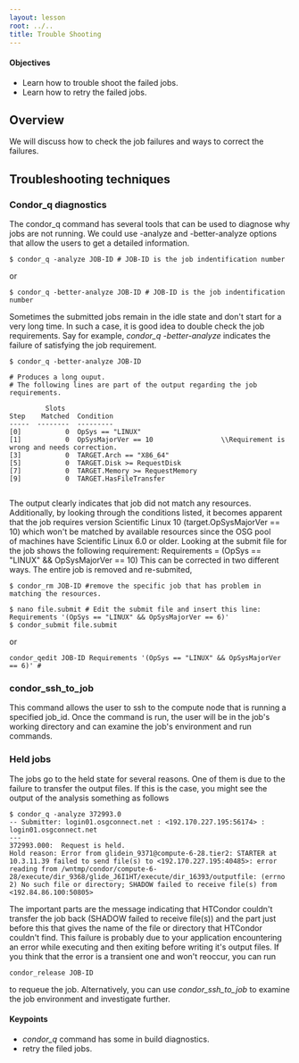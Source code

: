 ```yaml
---
layout: lesson
root: ../..
title: Trouble Shooting
---
```

<div class="objectives" markdown="1">

#### Objectives
*   Learn how to trouble shoot the failed jobs.
*   Learn how to retry the failed jobs.
</div>

<h2>Overview </h2> 
We will discuss how to check the job failures and ways to correct the failures.  

<h2> Troubleshooting techniques </h2> 

<h3> Condor_q diagnostics </h3> 
The condor_q command has several tools that can be used to diagnose why jobs are not running. We could use 
 -analyze and -better-analyze options that allow the users to get a detailed information. 

~~~
$ condor_q -analyze JOB-ID # JOB-ID is the job indentification number 
~~~

or 

~~~
$ condor_q -better-analyze JOB-ID # JOB-ID is the job indentification number 
~~~



Sometimes the submitted jobs remain in the idle state and don't start for a very long time. In such
a case, it is good idea to double check the job requirements. Say for example, *condor_q -better-analyze* 
indicates the failure of satisfying the job requirement. 

~~~
$ condor_q -better-analyze JOB-ID 
 
# Produces a long ouput. 
# The following lines are part of the output regarding the job requirements.  
 
         Slots
Step    Matched  Condition
-----  --------  ---------
[0]           0  OpSys == "LINUX"
[1]           0  OpSysMajorVer == 10                 \\Requirement is wrong and needs correction.
[3]           0  TARGET.Arch == "X86_64"
[5]           0  TARGET.Disk >= RequestDisk
[7]           0  TARGET.Memory >= RequestMemory
[9]           0  TARGET.HasFileTransfer
 

~~~

The output clearly indicates that job did not match any resources.  Additionally, by looking through 
the conditions listed, it becomes apparent that the job requires version Scientific Linux 
10 (target.OpSysMajorVer == 10) which won't be matched by available resources since the OSG pool  
of machines have Scientific Linux 6.0 or older.  Looking at the submit file for the job shows the 
following requirement: Requirements = (OpSys == "LINUX" && OpSysMajorVer == 10)
This can be corrected in two different ways.  The entire job is removed and re-submited,

~~~
$ condor_rm JOB-ID #remove the specific job that has problem in matching the resources.

$ nano file.submit # Edit the submit file and insert this line: Requirements '(OpSys == "LINUX" && OpSysMajorVer == 6)'
$ condor_submit file.submit
~~~

or 

~~~
condor_qedit JOB-ID Requirements '(OpSys == "LINUX" && OpSysMajorVer == 6)' #
~~~


<h3> condor_ssh_to_job </h3> 
This command allows the user to ssh to the compute node that is running a specified job_id.  Once the 
command is run, the user will be in the job's working directory and can examine the job's environment 
and run commands.  

<h3> Held jobs </h3>

The jobs go to the held state for several reasons. One of them is due to the failure to transfer the output
files. If this is the case, you might see the output of the analysis something as follows

~~~
$ condor_q -analyze 372993.0
-- Submitter: login01.osgconnect.net : <192.170.227.195:56174> : login01.osgconnect.net
---
372993.000:  Request is held.
Hold reason: Error from glidein_9371@compute-6-28.tier2: STARTER at 10.3.11.39 failed to send file(s) to <192.170.227.195:40485>: error reading from /wntmp/condor/compute-6-28/execute/dir_9368/glide_J6I1HT/execute/dir_16393/outputfile: (errno 2) No such file or directory; SHADOW failed to receive file(s) from <192.84.86.100:50805>
~~~

The important parts are the message indicating that HTCondor couldn't transfer the job 
back (SHADOW failed to receive file(s)) and the part just before this that gives the name of the 
file or directory that HTCondor couldn't find.  This failure is probably due to your application 
encountering an error while executing and then exiting before writing it's output files.  If you think 
that the error is a transient one and won't reoccur, you can run 

~~~
condor_release JOB-ID 
~~~
to requeue the job.  Alternatively, you can use *condor_ssh_to_job* to examine the job environment and investigate further.



#### Keypoints
*    *condor_q* command has some in build diagnostics.    
*    retry the filed jobs. 
</div>


